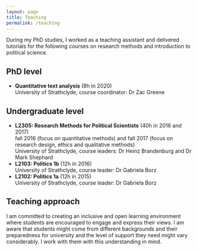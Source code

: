 ```yaml
---
layout: page
title: Teaching
permalink: /teaching
---
```

During my PhD studies, I worked as a teaching assistant and delivered tutorials for the following courses on research methods and introduction to political science.

## PhD level

* **Quantitative text analysis** (8h in 2020)
  <br>University of Strathclyde, course coordinator: Dr Zac Greene<br>

## Undergraduate level

* **L2305: Research Methods for Political Scientists** (40h in 2016 and 2017)
  <br>fall 2016 (focus on quantitative methods) and fall 2017 (focus on research design, ethics and qualitative methods)
  <br>University of Strathclyde, course leaders: Dr Heinz Brandenburg and Dr Mark Shephard<br>
* **L2103: Politics 1b** (12h in 2016)
  <br>University of Strathclyde, course leader: Dr Gabriela Borz<br>
* **L2102: Politics 1a** (12h in 2015)
  <br>University of Strathclyde, course leader: Dr Gabriela Borz<br>

## Teaching approach

I am committed to creating an inclusive and open learning environment where students are encouraged to engage and express their views. I am aware that students might come from different backgrounds and their preparedness for university and the level of support they need might vary considerably. I work with them with this understanding in mind.